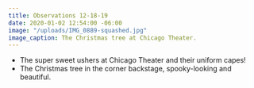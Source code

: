 ```yaml
---
title: Observations 12-18-19
date: 2020-01-02 12:54:00 -06:00
image: "/uploads/IMG_0889-squashed.jpg"
image_caption: The Christmas tree at Chicago Theater.
---
```


- The super sweet ushers at Chicago Theater and their uniform capes!
- The Christmas tree in the corner backstage, spooky-looking and beautiful.
